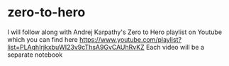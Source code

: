 # zero-to-hero
I will follow along with Andrej Karpathy's Zero to Hero playlist on Youtube which you can find here https://www.youtube.com/playlist?list=PLAqhIrjkxbuWI23v9cThsA9GvCAUhRvKZ
Each video will be a separate notebook
